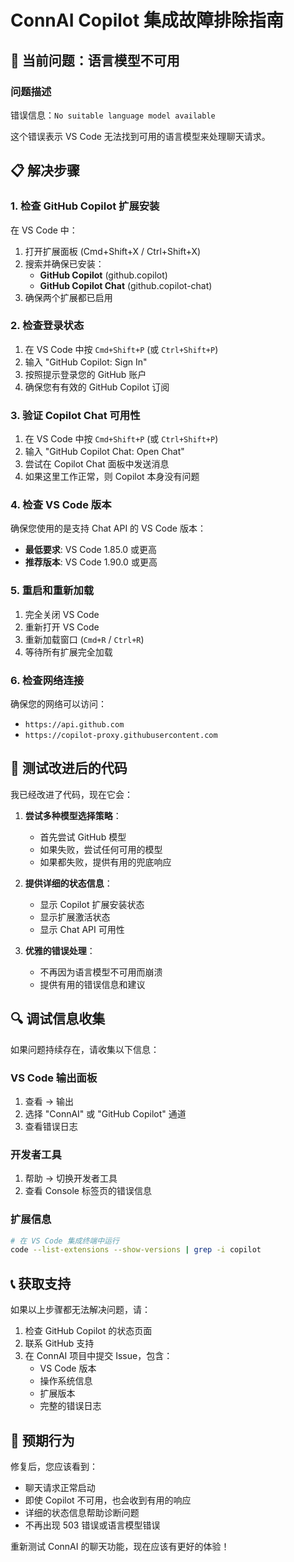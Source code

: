 # ConnAI Copilot 集成故障排除指南

## 🔧 当前问题：语言模型不可用

### 问题描述
错误信息：`No suitable language model available`

这个错误表示 VS Code 无法找到可用的语言模型来处理聊天请求。

## 📋 解决步骤

### 1. 检查 GitHub Copilot 扩展安装

在 VS Code 中：
1. 打开扩展面板 (Cmd+Shift+X / Ctrl+Shift+X)
2. 搜索并确保已安装：
   - **GitHub Copilot** (github.copilot)
   - **GitHub Copilot Chat** (github.copilot-chat)
3. 确保两个扩展都已启用

### 2. 检查登录状态

1. 在 VS Code 中按 `Cmd+Shift+P` (或 `Ctrl+Shift+P`)
2. 输入 "GitHub Copilot: Sign In"
3. 按照提示登录您的 GitHub 账户
4. 确保您有有效的 GitHub Copilot 订阅

### 3. 验证 Copilot Chat 可用性

1. 在 VS Code 中按 `Cmd+Shift+P` (或 `Ctrl+Shift+P`)
2. 输入 "GitHub Copilot Chat: Open Chat"
3. 尝试在 Copilot Chat 面板中发送消息
4. 如果这里工作正常，则 Copilot 本身没有问题

### 4. 检查 VS Code 版本

确保您使用的是支持 Chat API 的 VS Code 版本：
- **最低要求**: VS Code 1.85.0 或更高
- **推荐版本**: VS Code 1.90.0 或更高

### 5. 重启和重新加载

1. 完全关闭 VS Code
2. 重新打开 VS Code
3. 重新加载窗口 (`Cmd+R` / `Ctrl+R`)
4. 等待所有扩展完全加载

### 6. 检查网络连接

确保您的网络可以访问：
- `https://api.github.com`
- `https://copilot-proxy.githubusercontent.com`

## 🧪 测试改进后的代码

我已经改进了代码，现在它会：

1. **尝试多种模型选择策略**：
   - 首先尝试 GitHub 模型
   - 如果失败，尝试任何可用的模型
   - 如果都失败，提供有用的兜底响应

2. **提供详细的状态信息**：
   - 显示 Copilot 扩展安装状态
   - 显示扩展激活状态
   - 显示 Chat API 可用性

3. **优雅的错误处理**：
   - 不再因为语言模型不可用而崩溃
   - 提供有用的错误信息和建议

## 🔍 调试信息收集

如果问题持续存在，请收集以下信息：

### VS Code 输出面板
1. 查看 → 输出
2. 选择 "ConnAI" 或 "GitHub Copilot" 通道
3. 查看错误日志

### 开发者工具
1. 帮助 → 切换开发者工具
2. 查看 Console 标签页的错误信息

### 扩展信息
```bash
# 在 VS Code 集成终端中运行
code --list-extensions --show-versions | grep -i copilot
```

## 📞 获取支持

如果以上步骤都无法解决问题，请：

1. 检查 GitHub Copilot 的状态页面
2. 联系 GitHub 支持
3. 在 ConnAI 项目中提交 Issue，包含：
   - VS Code 版本
   - 操作系统信息
   - 扩展版本
   - 完整的错误日志

## 🎯 预期行为

修复后，您应该看到：
- 聊天请求正常启动
- 即使 Copilot 不可用，也会收到有用的响应
- 详细的状态信息帮助诊断问题
- 不再出现 503 错误或语言模型错误

重新测试 ConnAI 的聊天功能，现在应该有更好的体验！
